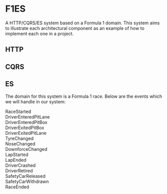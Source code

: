 # F1ES

A HTTP/CQRS/ES system based on a Formula 1 domain.  This system aims to illustrate each architectural component as an example of how to implement each one in a project.

## HTTP

## CQRS

## ES
The domain for this system is a Formula 1 race. Below are the events which we will handle in our system:

RaceStarted  
DriverEnteredPitLane  
DriverEnteredPitBox  
DriverExitedPitBox  
DriverExitedPitLane  
TyreChanged  
NoseChanged  
DownforceChanged  
LapStarted  
LapEnded  
DriverCrashed  
DriverRetired  
SafetyCarReleased  
SafetyCarWithdrawn  
RaceEnded  
